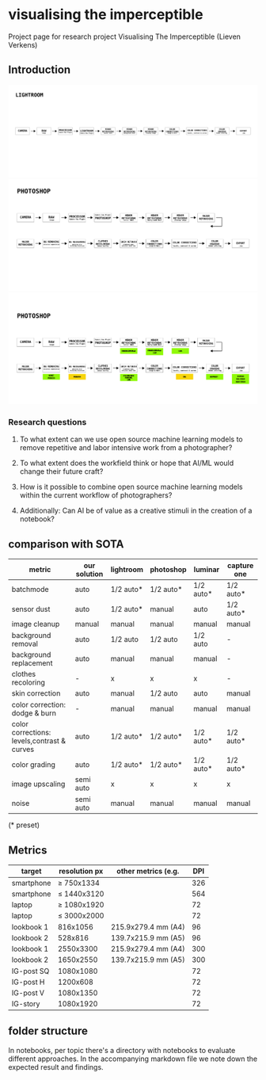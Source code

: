 # visualising the imperceptible

Project page for research project Visualising The Imperceptible (Lieven Verkens)

## Introduction

![lookbook](./images/Timeline_LB_Retouching_Lightroom.png)
![lookbook](./images/Timeline_LB_Retouching_Photoshop.png)
![flow](./images/Timeline_LookBook_Flow.png)

### Research questions

1. To what extent can we use open source machine learning models to remove repetitive and labor intensive work from a photographer?
2. To what extent does the workfield think or hope that AI/ML would change their future craft?
3. How is it possible to combine open source machine learning models within the current workflow of photographers?


4. Additionally: Can AI be of value as a creative stimuli in the creation of a notebook?

## comparison with SOTA

|metric|our solution|lightroom|photoshop|luminar|capture one|
|---|---|---|---|---|---|
|batchmode| auto | 1/2 auto* | 1/2 auto* | 1/2 auto* | 1/2 auto* |
|sensor dust| auto | 1/2 auto* | manual | auto | 1/2 auto* |
|image cleanup|manual| manual | manual | manual | manual |
|background removal| auto | 1/2 auto | 1/2 auto | 1/2 auto | - |
|background replacement| auto | manual | manual | manual | - |
|clothes recoloring |-| x | x | x | - |
|skin correction| auto | manual | 1/2 auto | auto | manual |
|color correction: dodge & burn|-| manual | manual | manual | manual |
|color corrections: levels,contrast & curves | auto | 1/2 auto* | 1/2 auto* | 1/2 auto* | 1/2 auto* |
|color grading| auto | 1/2 auto* | 1/2 auto* | 1/2 auto* | 1/2 auto* |
|image upscaling| semi auto | x | x | x | x |
|noise| semi auto | manual | manual | manual | manual |

 (* preset)



## Metrics

| target     | resolution px | other metrics (e.g. | DPI |  
| ---------- | ------------- | ------------------- | --- |
| smartphone | ≥ 750x1334    |                     | 326 |
| smartphone | ≤ 1440x3120   |                     | 564 |
| laptop     | ≥ 1080x1920   |                     | 72  |
| laptop     | ≤ 3000x2000   |                     | 72  |
| lookbook 1 | 816x1056      | 215.9x279.4 mm (A4) | 96  |
| lookbook 2 | 528x816       | 139.7x215.9 mm (A5) | 96  |
| lookbook 1 | 2550x3300     | 215.9x279.4 mm (A4) | 300 |
| lookbook 2 | 1650x2550     | 139.7x215.9 mm (A5) | 300 |
| IG-post SQ | 1080x1080     |                     | 72  |
| IG-post H  | 1200x608      |                     | 72  |
| IG-post V  | 1080x1350     |                     | 72  |
| IG-story   | 1080x1920     |                     | 72  |

## folder structure

In notebooks, per topic there's a directory with notebooks to evaluate different approaches. In the accompanying markdown file we note down the expected result and findings.
